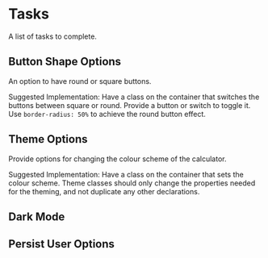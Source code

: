 # Tasks

A list of tasks to complete.

## Button Shape Options

An option to have round or square buttons.

Suggested Implementation: Have a class on the container that switches the buttons between square or round. Provide a button or switch to toggle it. Use `border-radius: 50%` to achieve the round button effect.

## Theme Options

Provide options for changing the colour scheme of the calculator.

Suggested Implementation: Have a class on the container that sets the colour scheme. Theme classes should only change the properties needed for the theming, and not duplicate any other declarations.

## Dark Mode

## Persist User Options
